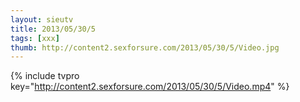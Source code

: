```yaml
--- 
layout: sieutv
title: 2013/05/30/5
tags: [xxx]
thumb: http://content2.sexforsure.com/2013/05/30/5/Video.jpg
---
```

{% include tvpro key="http://content2.sexforsure.com/2013/05/30/5/Video.mp4" %} 

